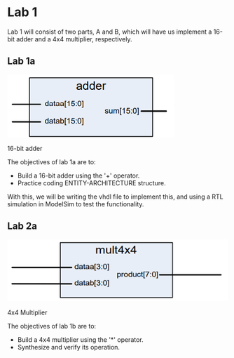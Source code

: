 # Lab 1
Lab 1 will consist of two parts, A and B, which will have us implement a 16-bit adder and a 4x4 multiplier, respectively.

## Lab 1a
![16x16 Adder](images/adder16x16.PNG)

16-bit adder

The objectives of lab 1a are to:
- Build a 16-bit adder using the '+' operator.
- Practice coding ENTITY-ARCHITECTURE structure.

With this, we will be writing the vhdl file to implement this, and using a RTL simulation in ModelSim to test the functionality.

## Lab 2a
![4x4 Multiplier](images/mult4x4.PNG)

4x4 Multiplier

The objectives of lab 1b are to:
- Build a 4x4 multiplier using the '*' operator.
- Synthesize and verify its operation.

